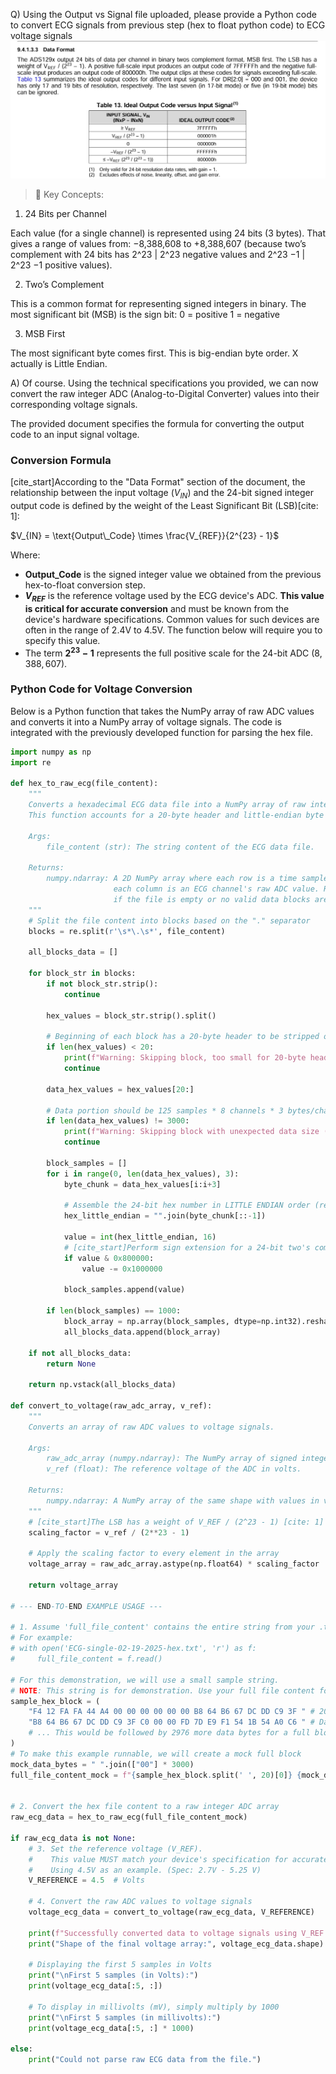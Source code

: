 
Q) Using the Output vs Signal file uploaded, please provide a Python code to convert ECG signals from previous step (hex to float python code) to ECG voltage signals
<img src="fig1_Output_vs_Signal.jpg" width=600px > 

> 🔧 Key Concepts:
1. 24 Bits per Channel

Each value (for a single channel) is represented using 24 bits (3 bytes).
That gives a range of values from:
−8,388,608 to +8,388,607 
(because two’s complement with 24 bits has 
2^23 | 2^23 negative values and 
2^23 −1 | 2^23 −1 positive values).

2. Two’s Complement

This is a common format for representing signed integers in binary.
The most significant bit (MSB) is the sign bit:
0 = positive
1 = negative

3. MSB First

The most significant byte comes first.
This is big-endian byte order. X actually is Little Endian.  

A) Of course. Using the technical specifications you provided, we can now convert the raw integer ADC (Analog-to-Digital Converter) values into their corresponding voltage signals.

The provided document specifies the formula for converting the output code to an input signal voltage.

### Conversion Formula

[cite_start]According to the "Data Format" section of the document, the relationship between the input voltage ($V_{IN}$) and the 24-bit signed integer output code is defined by the weight of the Least Significant Bit (LSB)[cite: 1]:

$V_{IN} = \text{Output\_Code} \times \frac{V_{REF}}{2^{23} - 1}$

Where:
* **Output\_Code** is the signed integer value we obtained from the previous hex-to-float conversion step.
* **$V_{REF}$** is the reference voltage used by the ECG device's ADC. **This value is critical for accurate conversion** and must be known from the device's hardware specifications. Common values for such devices are often in the range of 2.4V to 4.5V. The function below will require you to specify this value.
* The term **$2^{23} - 1$** represents the full positive scale for the 24-bit ADC ($8,388,607$).

### Python Code for Voltage Conversion

Below is a Python function that takes the NumPy array of raw ADC values and converts it into a NumPy array of voltage signals. The code is integrated with the previously developed function for parsing the hex file.

```python
import numpy as np
import re

def hex_to_raw_ecg(file_content):
    """
    Converts a hexadecimal ECG data file into a NumPy array of raw integer values.
    This function accounts for a 20-byte header and little-endian byte order.

    Args:
        file_content (str): The string content of the ECG data file.

    Returns:
        numpy.ndarray: A 2D NumPy array where each row is a time sample and
                       each column is an ECG channel's raw ADC value. Returns None
                       if the file is empty or no valid data blocks are found.
    """
    # Split the file content into blocks based on the "." separator
    blocks = re.split(r'\s*\.\s*', file_content)

    all_blocks_data = []

    for block_str in blocks:
        if not block_str.strip():
            continue

        hex_values = block_str.strip().split()

        # Beginning of each block has a 20-byte header to be stripped out.
        if len(hex_values) < 20:
            print(f"Warning: Skipping block, too small for 20-byte header.")
            continue
        
        data_hex_values = hex_values[20:]

        # Data portion should be 125 samples * 8 channels * 3 bytes/channel = 3000 bytes.
        if len(data_hex_values) != 3000:
            print(f"Warning: Skipping block with unexpected data size ({len(data_hex_values)} bytes).")
            continue

        block_samples = []
        for i in range(0, len(data_hex_values), 3):
            byte_chunk = data_hex_values[i:i+3]
            
            # Assemble the 24-bit hex number in LITTLE ENDIAN order (reverse bytes)
            hex_little_endian = "".join(byte_chunk[::-1])
            
            value = int(hex_little_endian, 16)
            # [cite_start]Perform sign extension for a 24-bit two's complement number [cite: 1]
            if value & 0x800000:
                value -= 0x1000000
            
            block_samples.append(value)

        if len(block_samples) == 1000:
            block_array = np.array(block_samples, dtype=np.int32).reshape(125, 8)
            all_blocks_data.append(block_array)

    if not all_blocks_data:
        return None

    return np.vstack(all_blocks_data)

def convert_to_voltage(raw_adc_array, v_ref):
    """
    Converts an array of raw ADC values to voltage signals.

    Args:
        raw_adc_array (numpy.ndarray): The NumPy array of signed integer ADC values.
        v_ref (float): The reference voltage of the ADC in volts.

    Returns:
        numpy.ndarray: A NumPy array of the same shape with values in volts.
    """
    # [cite_start]The LSB has a weight of V_REF / (2^23 - 1) [cite: 1]
    scaling_factor = v_ref / (2**23 - 1)
    
    # Apply the scaling factor to every element in the array
    voltage_array = raw_adc_array.astype(np.float64) * scaling_factor
    
    return voltage_array

# --- END-TO-END EXAMPLE USAGE ---

# 1. Assume 'full_file_content' contains the entire string from your .txt file
# For example:
# with open('ECG-single-02-19-2025-hex.txt', 'r') as f:
#     full_file_content = f.read()

# For this demonstration, we will use a small sample string.
# NOTE: This string is for demonstration. Use your full file content for actual conversion.
sample_hex_block = (
    "F4 12 FA FA 44 A4 00 00 00 00 00 00 B8 64 B6 67 DC DD C9 3F " # 20-byte Header
    "B8 64 B6 67 DC DD C9 3F C0 00 00 FD 7D E9 F1 54 1B 54 A0 C6 " # Data bytes...
    # ... This would be followed by 2976 more data bytes for a full block
)
# To make this example runnable, we will create a mock full block
mock_data_bytes = " ".join(["00"] * 3000)
full_file_content_mock = f"{sample_hex_block.split(' ', 20)[0]} {mock_data_bytes} ."


# 2. Convert the hex file content to a raw integer ADC array
raw_ecg_data = hex_to_raw_ecg(full_file_content_mock)

if raw_ecg_data is not None:
    # 3. Set the reference voltage (V_REF). 
    #    This value MUST match your device's specification for accurate results.
    #    Using 4.5V as an example. (Spec: 2.7V - 5.25 V)
    V_REFERENCE = 4.5  # Volts

    # 4. Convert the raw ADC values to voltage signals
    voltage_ecg_data = convert_to_voltage(raw_ecg_data, V_REFERENCE)

    print(f"Successfully converted data to voltage signals using V_REF = {V_REFERENCE}V.")
    print("Shape of the final voltage array:", voltage_ecg_data.shape)
    
    # Displaying the first 5 samples in Volts
    print("\nFirst 5 samples (in Volts):")
    print(voltage_ecg_data[:5, :])
    
    # To display in millivolts (mV), simply multiply by 1000
    print("\nFirst 5 samples (in millivolts):")
    print(voltage_ecg_data[:5, :] * 1000)

else:
    print("Could not parse raw ECG data from the file.")

```
